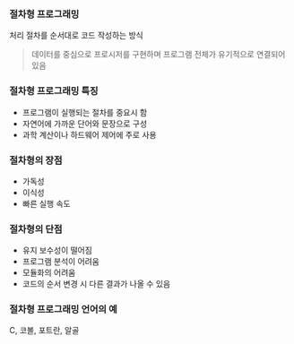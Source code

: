 ### 절차형 프로그래밍
처리 절차를 순서대로 코드 작성하는 방식
> 데이터를 중심으로 프로시저를 구현하며 프로그램 전체가 유기적으로 연결되어 있음

### 절차형 프로그래밍 특징
* 프로그램이 실행되는 절차를 중요시 함
*  자연어에 가까운 단어와 문장으로 구성
*  과학 계산이나 하드웨어 제어에 주로 사용

### 절차형의 장점
*  가독성
*  이식성
* 빠른 실행 속도

### 절차형의 단점
* 유지 보수성이 떨어짐
* 프로그램 분석이 어려움
*  모듈화의 어려움
* 코드의 순서 변경 시 다른 결과가 나올 수 있음

### 절차형 프로그래밍 언어의 예
C, 코볼, 포트란, 알골
